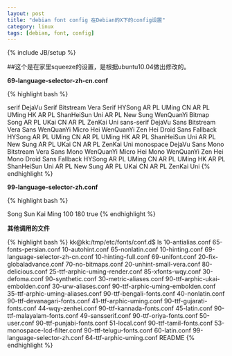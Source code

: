 ```yaml
---
layout: post
title: "debian font config 在Debian的X下的config设置"
category: linux
tags: [debian, font, config]
---
```

{% include JB/setup %}

##这个是在家里squeeze的设置，是根据ubuntu10.04做出修改的。

**69-language-selector-zh-cn.conf**

{% highlight bash %}
<?xml version="1.0"?>
<!DOCTYPE fontconfig SYSTEM "fonts.dtd">
<fontconfig>
	<match target="pattern">
		<test qual="any" name="family">
			<string>serif</string>
		</test>
		<edit name="family" mode="prepend" binding="strong">
			<string>DejaVu Serif</string>
			<string>Bitstream Vera Serif</string>
			<string>HYSong</string>
			<string>AR PL UMing CN</string>
			<string>AR PL UMing HK</string>
			<string>AR PL ShanHeiSun Uni</string>
			<string>AR PL New Sung</string>
			<string>WenQuanYi Bitmap Song</string>
			<string>AR PL UKai CN</string>
			<string>AR PL ZenKai Uni</string>
		</edit>
	</match> 
	<match target="pattern">
		<test qual="any" name="family">
			<string>sans-serif</string>
		</test>
		<edit name="family" mode="prepend" binding="strong">
			<string>DejaVu Sans</string>
			<string>Bitstream Vera Sans</string>
			<string>WenQuanYi Micro Hei</string>
			<string>WenQuanYi Zen Hei</string>
			<string>Droid Sans Fallback</string>
			<string>HYSong</string>
			<string>AR PL UMing CN</string>
			<string>AR PL UMing HK</string>
			<string>AR PL ShanHeiSun Uni</string>
			<string>AR PL New Sung</string>
			<string>AR PL UKai CN</string>
			<string>AR PL ZenKai Uni</string>
		</edit>
	</match> 
	<match target="pattern">
		<test qual="any" name="family">
			<string>monospace</string>
		</test>
		<edit name="family" mode="prepend" binding="strong">
			<string>DejaVu Sans Mono</string>
			<string>Bitstream Vera Sans Mono</string>
			<string>WenQuanYi Micro Hei Mono</string>
			<string>WenQuanYi Zen Hei Mono</string>
			<string>Droid Sans Fallback</string>
			<string>HYSong</string>
			<string>AR PL UMing CN</string>
			<string>AR PL UMing HK</string>
			<string>AR PL ShanHeiSun Uni</string>
			<string>AR PL New Sung</string>
			<string>AR PL UKai CN</string>
			<string>AR PL ZenKai Uni</string>
		</edit>
	</match> 
</fontconfig>
{% endhighlight %}

**99-language-selector-zh.conf**

{% highlight bash %}
<?xml version="1.0"?>
<!DOCTYPE fontconfig SYSTEM "fonts.dtd">
<fontconfig>
	<match target="font" >
		<test name="family" compare="contains" >
			<string>Song</string>
			<string>Sun</string>
			<string>Kai</string>
			<string>Ming</string>
		</test> 
                <!-- check to see if the font is just regular -->
                <test name="weight" compare="less_eq">
                        <int>100</int>
		</test>
		<test compare="more_eq" target="pattern" name="weight" >
			<int>180</int>
		</test>
		<edit mode="assign" name="embolden" >
			<bool>true</bool>
		</edit>
	</match>
</fontconfig>
{% endhighlight %}

**其他调用的文件**

{% highlight bash %}
kk@kk:/tmp/etc/fonts/conf.d$ ls
10-antialias.conf                 65-fonts-persian.conf
10-autohint.conf                  65-nonlatin.conf
10-hinting.conf                   69-language-selector-zh-cn.conf
10-hinting-full.conf              69-unifont.conf
20-fix-globaladvance.conf         70-no-bitmaps.conf
20-unhint-small-vera.conf         80-delicious.conf
25-ttf-arphic-uming-render.conf   85-xfonts-wqy.conf
30-defoma.conf                    90-synthetic.conf
30-metric-aliases.conf            90-ttf-arphic-ukai-embolden.conf
30-urw-aliases.conf               90-ttf-arphic-uming-embolden.conf
35-ttf-arphic-uming-aliases.conf  90-ttf-bengali-fonts.conf
40-nonlatin.conf                  90-ttf-devanagari-fonts.conf
41-ttf-arphic-uming.conf          90-ttf-gujarati-fonts.conf
44-wqy-zenhei.conf                90-ttf-kannada-fonts.conf
45-latin.conf                     90-ttf-malayalam-fonts.conf
49-sansserif.conf                 90-ttf-oriya-fonts.conf
50-user.conf                      90-ttf-punjabi-fonts.conf
51-local.conf                     90-ttf-tamil-fonts.conf
53-monospace-lcd-filter.conf      90-ttf-telugu-fonts.conf
60-latin.conf                     99-language-selector-zh.conf
64-ttf-arphic-uming.conf          README
{% endhighlight %}
